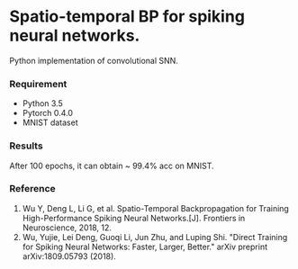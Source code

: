 # Spatio-temporal BP for spiking neural networks.
Python implementation of convolutional SNN. 

### Requirement
- Python 3.5
- Pytorch 0.4.0
- MNIST dataset

### Results
After 100 epochs, it can obtain ~ 99.4% acc on MNIST.

### Reference
1. Wu Y, Deng L, Li G, et al. Spatio-Temporal Backpropagation for Training High-Performance Spiking Neural Networks.[J]. Frontiers in Neuroscience, 2018, 12.
2. Wu, Yujie, Lei Deng, Guoqi Li, Jun Zhu, and Luping Shi. "Direct Training for Spiking Neural Networks: Faster, Larger, Better." arXiv preprint arXiv:1809.05793 (2018).
